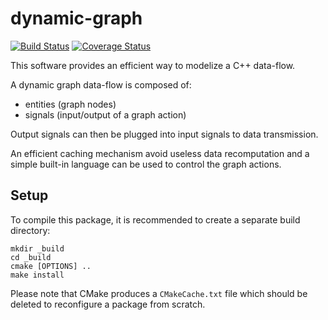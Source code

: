 dynamic-graph
=============

[![Build Status](https://travis-ci.org/stack-of-tasks/dynamic-graph.png)](https://travis-ci.org/stack-of-tasks/dynamic-graph)
[![Coverage Status](https://coveralls.io/repos/stack-of-tasks/dynamic-graph/badge.png)](https://coveralls.io/r/stack-of-tasks/dynamic-graph)


This software provides an efficient way to modelize a C++ data-flow.

A dynamic graph data-flow is composed of:
 - entities (graph nodes)
 - signals (input/output of a graph action)

Output signals can then be plugged into input signals to data
transmission.

An efficient caching mechanism avoid useless data recomputation and a
simple built-in language can be used to control the graph actions.


Setup
-----

To compile this package, it is recommended to create a separate build
directory:

    mkdir _build
    cd _build
    cmake [OPTIONS] ..
    make install

Please note that CMake produces a `CMakeCache.txt` file which should
be deleted to reconfigure a package from scratch.

